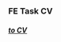 ### FE Task CV

##### [to CV](https://kravchenkomaks.github.io/m-web-frontend-basics/level1-1-html-css/cv/)